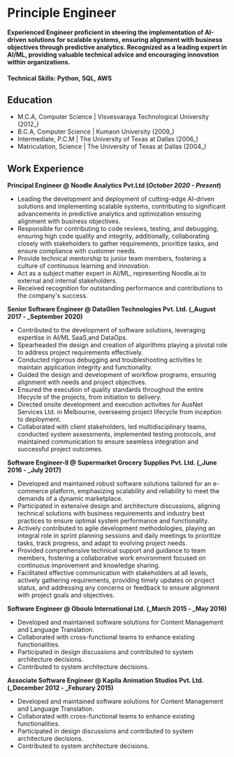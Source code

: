 # Principle Engineer
**Experienced Engineer proficient in steering the implementation of AI-driven solutions for scalable systems, ensuring alignment with business objectives through predictive analytics. Recognized as a leading expert in AI/ML, providing valuable technical advice and encouraging innovation within organizations.**

#### Technical Skills: Python, SQL, AWS

## Education								       		
- M.C.A, Computer Science	| Visvesvaraya Technological University (2012_)	 			        		
- B.C.A, Computer Science | Kumaon University (2009_)
- Intermediate, P.C.M | The University of Texas at Dallas (2006_)
- Matriculation, Science | The University of Texas at Dallas (2004_)

## Work Experience
**Principal Engineer @ Noodle Analytics Pvt.Ltd (_October 2020 - Present_)**
- Leading the development and deployment of cutting-edge AI-driven solutions and implementing scalable systems, contributing to significant advancements in predictive analytics and optimization  ensuring alignment with business objectives.
- Responsible for contributing to code reviews, testing, and debugging, ensuring high code quality and integrity, additionally, collaborating closely with stakeholders to gather requirements, prioritize tasks, and ensure compliance with customer needs.
- Provide technical mentorship to junior team members, fostering a culture of continuous learning and innovation.
- Act as a subject matter expert in AI/ML, representing Noodle.ai to external and internal stakeholders.
- Received recognition for outstanding performance and contributions to the company's success.


**Senior Software Engineer @ DataGlen Technologies Pvt. Ltd. (_August 2017 - _September 2020)**
- Contributed to the development of software solutions, leveraging expertise in AI/ML SaaS,and DataOps.
- Spearheaded the design and creation of algorithms playing a pivotal role to address project requirements effectively.
- Conducted rigorous debugging and troubleshooting activities to maintain application integrity and functionality.
- Guided the design and development of workflow programs, ensuring alignment with needs and project objectives.
- Ensured the execution of quality standards throughout the entire lifecycle of the projects, from initiation to delivery.
- Directed onsite development and execution activities for AusNet Services Ltd. in Melbourne, overseeing project lifecycle from inception to deployment.
- Collaborated with client stakeholders, led multidisciplinary teams, conducted system assessments, implemented testing protocols, and maintained communication to ensure seamless integration and successful project outcomes.


**Software Engineer-II @ Supermarket Grocery Supplies Pvt. Ltd. (_June 2016 - _July 2017)**
- Developed and maintained robust software solutions tailored for an e-commerce platform, emphasizing scalability and reliability to meet the demands of a dynamic marketplace.
- Participated in extensive design and architecture discussions, aligning technical solutions with business requirements and industry best practices to ensure optimal system performance and functionality.
- Actively contributed to agile development methodologies, playing an integral role in sprint planning sessions and daily meetings to prioritize tasks, track progress, and adapt to evolving project needs.
- Provided comprehensive technical support and guidance to team members, fostering a collaborative work environment focused on continuous improvement and knowledge sharing.
- Facilitated effective communication with stakeholders at all levels, actively gathering requirements, providing timely updates on project status, and addressing any concerns or feedback to ensure alignment with project goals and objectives.


**Software Engineer @ Oboulo International Ltd. (_March 2015 - _May 2016)**
- Developed and maintained software solutions for Content Management and Language Translation. 
- Collaborated with cross-functional teams to enhance existing functionalities.
- Participated in design discussions and contributed to system architecture decisions.
- Contributed to system architecture decisions.


**Associate Software Engineer @ Kapila Animation Studios Pvt. Ltd. (_December 2012 - _Feburary 2015)**
- Developed and maintained software solutions for Content Management and Language Translation. 
- Collaborated with cross-functional teams to enhance existing functionalities.
- Participated in design discussions and contributed to system architecture decisions.
- Contributed to system architecture decisions.